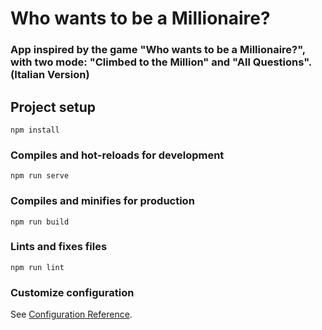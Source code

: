 # Who wants to be a Millionaire?
### App inspired by the game "Who wants to be a Millionaire?", with two mode: "Climbed to the Million" and "All Questions". (Italian Version)


## Project setup
```
npm install
```

### Compiles and hot-reloads for development
```
npm run serve
```

### Compiles and minifies for production
```
npm run build
```

### Lints and fixes files
```
npm run lint
```

### Customize configuration
See [Configuration Reference](https://cli.vuejs.org/config/).
